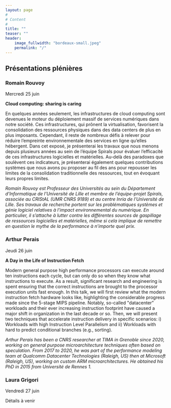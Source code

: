```yaml
---
layout: page
#
# Content
#
title: ""
teaser: ""
header:
    image_fullwidth: "bordeaux-small.jpeg"
    permalink: "/"
---
```



## **Présentations plénières**

### Romain Rouvoy

Mercredi 25 juin

**Cloud computing: sharing is caring**

En quelques années seulement, les infrastructures de cloud computing
sont devenues le moteur du déploiement massif de services numériques
dans notre société. Ces infrastructures, qui prônent la
virtualisation, favorisent la consolidation des ressources physiques
dans des data centers de plus en plus imposants. Cependant, il reste
de nombreux défis à relever pour réduire l’empreinte environnementale
des services en ligne qu’elles hébergent. Dans cet exposé, je
présenterai les travaux que nous menons depuis plusieurs années au
sein de l’équipe Spirals pour évaluer l’efficacité de ces
infrastructures logicielles et matérielles. Au-delà des paradoxes que
soulèvent ces indicateurs, je présenterai également quelques
contributions systèmes que nous avons pu proposer au fil des ans pour
repousser les limites de la consolidation traditionnelle des
ressources, tout en évoquant leurs propres limites.

*Romain Rouvoy est Professeur des Universités au sein du Département
d’Informatique de l’Université de Lille et membre de l’équipe-projet
Spirals, associée au CRIStAL (UMR CNRS 9189) et au centre Inria de
l’Université de Lille. Ses travaux de recherche portent sur les
problématiques systèmes et génie logiciel relatives à l’impact
environnemental du numérique. En particulier, il s’attache à lutter
contre les différentes sources de gaspillage de ressources logicielles
et matérielles, même si cela implique de remettre en question le mythe
de la performance à n’importe quel prix.*

### Arthur Perais

Jeudi 26 juin

**A Day in the Life of Instruction Fetch**

Modern general purpose high performance processors can execute around ten
instructions each cycle, but can only do so when they know what instructions to
execute. As a result, significant research and engineering is spent ensuring
that the correct instructions are brought to the processor execution units fast
enough. In this talk, we will first review what the modern instruction fetch
hardware looks like, highlighting the considerable progress made since the
5-stage MIPS pipeline. Notably, so-called "datacenter" workloads and their ever
increasing instruction footprint have caused a major shift in organization in
the last decade or so. Then, we will present two techniques that accelerate
instruction delivery in specific scenarios: i) Workloads with high Instruction
Level Parallelism and ii) Workloads with hard to predict conditional branches
(e.g., sorting).

*Arthur Perais has been a CNRS researcher at TIMA in Grenoble since 2020,
working on general purpose microarchitecture techniques often based on
speculation. From 2017 to 2020, he was part of the performance modeling team at
Qualcomm Datacenter Technologies (Raleigh, US) then at Microsoft (Raleigh, US),
working on custom ARM microarchitectures. He obtained his PhD in 2015 from
Université de Rennes 1.*


### Laura Grigori

Vendredi 27 juin

Détails à venir
